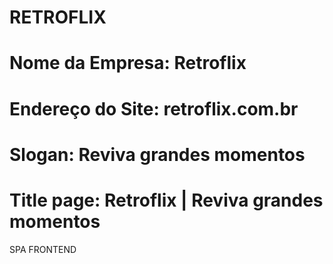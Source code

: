# RETROFLIX
# Nome da Empresa: Retroflix
# Endereço do Site: retroflix.com.br
# Slogan: Reviva grandes momentos
# Title page: Retroflix  | Reviva grandes momentos

SPA
    FRONTEND
    